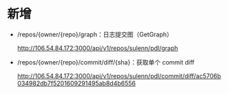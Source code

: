 # 新增

- /repos/{owner/{repo}/graph：日志提交图（GetGraph）

  http://106.54.84.172:3000/api/v1/repos/sulenn/pdl/graph

- /repos/{owner/{repo}/commit/diff/{sha}：获取单个 commit diff

  http://106.54.84.172:3000/api/v1/repos/sulenn/pdl/commit/diff/ac5706b034982db7f5201609291495ab8d4b6556
